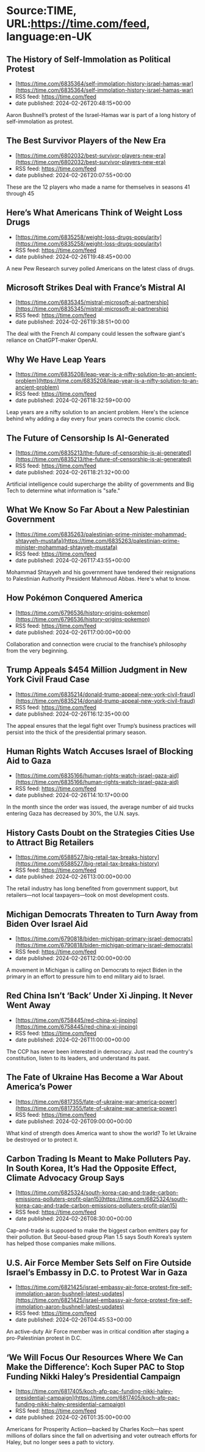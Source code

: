 # Source:TIME, URL:https://time.com/feed, language:en-UK

## The History of Self-Immolation as Political Protest
 - [https://time.com/6835364/self-immolation-history-israel-hamas-war](https://time.com/6835364/self-immolation-history-israel-hamas-war)
 - RSS feed: https://time.com/feed
 - date published: 2024-02-26T20:48:15+00:00

Aaron Bushnell’s protest of the Israel-Hamas war is part of a long history of self-immolation as protest.

## The Best Survivor Players of the New Era
 - [https://time.com/6802032/best-survivor-players-new-era](https://time.com/6802032/best-survivor-players-new-era)
 - RSS feed: https://time.com/feed
 - date published: 2024-02-26T20:07:55+00:00

These are the 12 players who made a name for themselves in seasons 41 through 45

## Here’s What Americans Think of Weight Loss Drugs
 - [https://time.com/6835258/weight-loss-drugs-popularity](https://time.com/6835258/weight-loss-drugs-popularity)
 - RSS feed: https://time.com/feed
 - date published: 2024-02-26T19:48:45+00:00

A new Pew Research survey polled Americans on the latest class of drugs.

## Microsoft Strikes Deal with France’s Mistral AI
 - [https://time.com/6835345/mistral-microsoft-ai-partnership](https://time.com/6835345/mistral-microsoft-ai-partnership)
 - RSS feed: https://time.com/feed
 - date published: 2024-02-26T19:38:51+00:00

The deal with the French AI company could lessen the software giant's reliance on ChatGPT-maker OpenAI.

## Why We Have Leap Years
 - [https://time.com/6835208/leap-year-is-a-nifty-solution-to-an-ancient-problem](https://time.com/6835208/leap-year-is-a-nifty-solution-to-an-ancient-problem)
 - RSS feed: https://time.com/feed
 - date published: 2024-02-26T18:32:59+00:00

Leap years are a nifty solution to an ancient problem. Here's the science behind why adding a day every four years corrects the cosmic clock.

## The Future of Censorship Is AI-Generated
 - [https://time.com/6835213/the-future-of-censorship-is-ai-generated](https://time.com/6835213/the-future-of-censorship-is-ai-generated)
 - RSS feed: https://time.com/feed
 - date published: 2024-02-26T18:21:32+00:00

Artificial intelligence could supercharge the ability of governments and Big Tech to determine what information is "safe."

## What We Know So Far About a New Palestinian Government
 - [https://time.com/6835263/palestinian-prime-minister-mohammad-shtayyeh-mustafa](https://time.com/6835263/palestinian-prime-minister-mohammad-shtayyeh-mustafa)
 - RSS feed: https://time.com/feed
 - date published: 2024-02-26T17:43:55+00:00

Mohammad Shtayyeh and his government have tendered their resignations to Palestinian Authority President Mahmoud Abbas. Here's what to know.

## How Pokémon Conquered America
 - [https://time.com/6796536/history-origins-pokemon](https://time.com/6796536/history-origins-pokemon)
 - RSS feed: https://time.com/feed
 - date published: 2024-02-26T17:00:00+00:00

Collaboration and connection were crucial to the franchise’s philosophy 
from the very beginning.

## Trump Appeals $454 Million Judgment in New York Civil Fraud Case
 - [https://time.com/6835214/donald-trump-appeal-new-york-civil-fraud](https://time.com/6835214/donald-trump-appeal-new-york-civil-fraud)
 - RSS feed: https://time.com/feed
 - date published: 2024-02-26T16:12:35+00:00

The appeal ensures that the legal fight over Trump’s business practices will persist into the thick of the presidential primary season.

## Human Rights Watch Accuses Israel of Blocking Aid to Gaza
 - [https://time.com/6835166/human-rights-watch-israel-gaza-aid](https://time.com/6835166/human-rights-watch-israel-gaza-aid)
 - RSS feed: https://time.com/feed
 - date published: 2024-02-26T14:10:17+00:00

In the month since the order was issued, the average number of aid trucks entering Gaza has decreased by 30%, the U.N. says.

## History Casts Doubt on the Strategies Cities Use to Attract Big Retailers
 - [https://time.com/6588527/big-retail-tax-breaks-history](https://time.com/6588527/big-retail-tax-breaks-history)
 - RSS feed: https://time.com/feed
 - date published: 2024-02-26T13:00:00+00:00

The retail industry has long benefited from government support, but retailers—not local taxpayers—took on most development costs.

## Michigan Democrats Threaten to Turn Away from Biden Over Israel Aid
 - [https://time.com/6790818/biden-michigan-primary-israel-democrats](https://time.com/6790818/biden-michigan-primary-israel-democrats)
 - RSS feed: https://time.com/feed
 - date published: 2024-02-26T12:00:00+00:00

A movement in Michigan is calling on Democrats to reject Biden in the primary in an effort to pressure him to  end military aid to Israel.

## Red China Isn’t ‘Back’ Under Xi Jinping. It Never Went Away
 - [https://time.com/6758445/red-china-xi-jinping](https://time.com/6758445/red-china-xi-jinping)
 - RSS feed: https://time.com/feed
 - date published: 2024-02-26T11:00:00+00:00

The CCP has never been interested in democracy. Just read the country's constitution, listen to its leaders, and understand its past.

## The Fate of Ukraine Has Become a War About America’s Power
 - [https://time.com/6817355/fate-of-ukraine-war-america-power](https://time.com/6817355/fate-of-ukraine-war-america-power)
 - RSS feed: https://time.com/feed
 - date published: 2024-02-26T09:00:00+00:00

What kind of strength does America want to show the world? To let Ukraine be destroyed or to protect it.

## Carbon Trading Is Meant to Make Polluters Pay. In South Korea, It’s Had the Opposite Effect, Climate Advocacy Group Says
 - [https://time.com/6825324/south-korea-cap-and-trade-carbon-emissions-polluters-profit-plan15](https://time.com/6825324/south-korea-cap-and-trade-carbon-emissions-polluters-profit-plan15)
 - RSS feed: https://time.com/feed
 - date published: 2024-02-26T08:30:00+00:00

Cap-and-trade is supposed to make the biggest carbon emitters pay for their pollution. But Seoul-based group Plan 1.5 says South Korea’s system has helped those companies make millions.

## U.S. Air Force Member Sets Self on Fire Outside Israel’s Embassy in D.C. to Protest War in Gaza
 - [https://time.com/6821425/israel-embassy-air-force-protest-fire-self-immolation-aaron-bushnell-latest-updates](https://time.com/6821425/israel-embassy-air-force-protest-fire-self-immolation-aaron-bushnell-latest-updates)
 - RSS feed: https://time.com/feed
 - date published: 2024-02-26T04:45:53+00:00

An active-duty Air Force member was in critical condition after staging a pro-Palestinian protest in D.C.

## ‘We Will Focus Our Resources Where We Can Make the Difference’: Koch Super PAC to Stop Funding Nikki Haley’s Presidential Campaign
 - [https://time.com/6817405/koch-afp-pac-funding-nikki-haley-presidential-campaign](https://time.com/6817405/koch-afp-pac-funding-nikki-haley-presidential-campaign)
 - RSS feed: https://time.com/feed
 - date published: 2024-02-26T01:35:00+00:00

Americans for Prosperity Action—backed by Charles Koch—has spent millions of dollars since the fall on advertising and voter outreach efforts for Haley, but no longer sees a path to victory.

